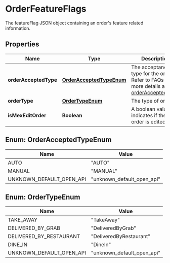 

# OrderFeatureFlags

The featureFlag JSON object containing an order's feature related information.

## Properties

| Name | Type | Description | Notes |
|------------ | ------------- | ------------- | -------------|
|**orderAcceptedType** | [**OrderAcceptedTypeEnum**](#OrderAcceptedTypeEnum) | The acceptance type for the order. Refer to FAQs for more details about [orderAcceptedType](#section/Order/How-do-I-identify-if-a-particular-order-is-auto-or-manual-acceptance).  |  |
|**orderType** | [**OrderTypeEnum**](#OrderTypeEnum) | The type of order.  |  |
|**isMexEditOrder** | **Boolean** | A boolean value that indicates if the order is edited.  |  [optional] |



## Enum: OrderAcceptedTypeEnum

| Name | Value |
|---- | -----|
| AUTO | &quot;AUTO&quot; |
| MANUAL | &quot;MANUAL&quot; |
| UNKNOWN_DEFAULT_OPEN_API | &quot;unknown_default_open_api&quot; |



## Enum: OrderTypeEnum

| Name | Value |
|---- | -----|
| TAKE_AWAY | &quot;TakeAway&quot; |
| DELIVERED_BY_GRAB | &quot;DeliveredByGrab&quot; |
| DELIVERED_BY_RESTAURANT | &quot;DeliveredByRestaurant&quot; |
| DINE_IN | &quot;DineIn&quot; |
| UNKNOWN_DEFAULT_OPEN_API | &quot;unknown_default_open_api&quot; |



